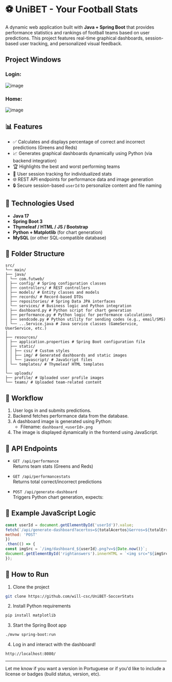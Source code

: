 
# ⚽ UniBET - Your Football Stats

A dynamic web application built with **Java + Spring Boot** that provides performance statistics and rankings of football teams based on user predictions. This project features real-time graphical dashboards, session-based user tracking, and personalized visual feedback.

## Project Windows

### Login:

![image](https://github.com/user-attachments/assets/ee460345-24ff-4d38-be9b-5a7e96f8aa37)

### Home:

![image](https://github.com/user-attachments/assets/15d9ea82-f595-4d48-a2be-0f8e814db5dc)


## 📊 Features

- ✅ Calculates and displays percentage of correct and incorrect predictions (Greens and Reds)
- 📈 Generates graphical dashboards dynamically using Python (via backend integration)
- 🏆 Highlights the best and worst performing teams
- 👤 User session tracking for individualized stats
- 🌐 REST API endpoints for performance data and image generation
- 🔒 Secure session-based `userId` to personalize content and file naming

## 🚀 Technologies Used

- **Java 17**
- **Spring Boot 3**
- **Thymeleaf / HTML / JS / Bootstrap**
- **Python + Matplotlib** (for chart generation)
- **MySQL** (or other SQL-compatible database)

## 📂 Folder Structure

```Mathematical
src/  
└── main/  
├── java/  
│ └── com.futweb/  
│ ├── config/ # Spring configuration classes  
│ ├── controllers/ # REST controllers  
│ ├── models/ # Entity classes and models  
│ ├── records/ # Record-based DTOs  
│ ├── repositories/ # Spring Data JPA interfaces  
│ └── services/ # Business logic and Python integration  
│ ├── dashboard.py # Python script for chart generation  
│ ├── performance.py # Python logic for performance calculations  
│ ├── sendcode.py # Python utility for sending codes (e.g., email/SMS)  
│ └── ...Service.java # Java service classes (GameService, UserService, etc.)  
│  
├── resources/  
│ ├── application.properties # Spring Boot configuration file  
│ ├── static/  
│ │ ├── css/ # Custom styles  
│ │ ├── img/ # Generated dashboards and static images  
│ │ └── javascript/ # JavaScript files  
│ └── templates/ # Thymeleaf HTML templates  
│  
└── uploads/  
├── profile/ # Uploaded user profile images  
└── teams/ # Uploaded team-related content
```


## 🔁 Workflow

1. User logs in and submits predictions.
2. Backend fetches performance data from the database.
3. A dashboard image is generated using Python:
   - Filename: `dashboard_<userId>.png`
4. The image is displayed dynamically in the frontend using JavaScript.

## 📌 API Endpoints

- `GET /api/performance`  
  Returns team stats (Greens and Reds)

- `GET /api/performancestats`  
  Returns total correct/incorrect predictions

- `POST /api/generate-dashboard`  
  Triggers Python chart generation, expects:

## 🧠 Example JavaScript Logic

```javascript
const userId = document.getElementById('userId')?.value;
fetch(`/api/generate-dashboard?acertos=${totalAcertos}&erros=${totalErros}&userId=${userId}`, {
method: 'POST'
})
.then(() => {
const imgSrc = `/img/dashboard_${userId}.png?v=${Date.now()}`;
document.getElementById('rightanswers').innerHTML = `<img src="${imgSrc}" />`;
});
```

## 🧪 How to Run

1. Clone the project
```bash
git clone https://github.com/will-csc/UniBET-SoccerStats
```

2. Install Python requirements
```bash
pip install matplotlib
```

3. Start the Spring Boot app
```bash
./mvnw spring-boot:run
```

4. Log in and interact with the dashboard!
```bash
http://localhost:8080/
```


---

Let me know if you want a version in Portuguese or if you'd like to include a license or badges (build status, version, etc).
